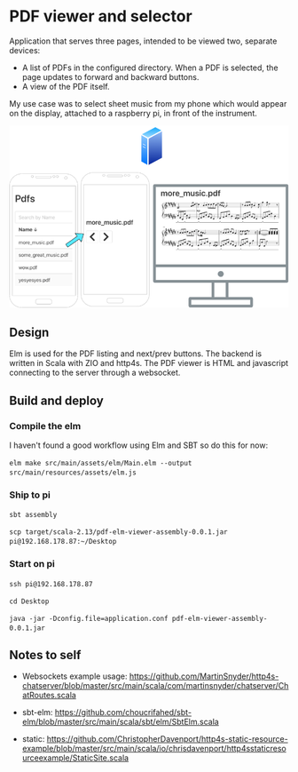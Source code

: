 # PDF viewer and selector

Application that serves three pages, intended to be viewed two, separate devices:

- A list of PDFs in the configured directory. When a PDF is selected, the page updates to forward and backward buttons.
- A view of the PDF itself.

My use case was to select sheet music from my phone which would appear on the display, attached to a raspberry pi, in front of the instrument.

![What's going on](diagram.png)

## Design

Elm is used for the PDF listing and next/prev buttons. The backend is written in Scala with ZIO and http4s. 
The PDF viewer is HTML and javascript connecting to the server through a websocket.

## Build and deploy

### Compile the elm

I haven't found a good workflow using Elm and SBT so do this for now:

`elm make src/main/assets/elm/Main.elm --output src/main/resources/assets/elm.js`

### Ship to pi

`sbt assembly`

`scp target/scala-2.13/pdf-elm-viewer-assembly-0.0.1.jar pi@192.168.178.87:~/Desktop`

### Start on pi

`ssh pi@192.168.178.87`

`cd Desktop`

`java -jar -Dconfig.file=application.conf pdf-elm-viewer-assembly-0.0.1.jar`

## Notes to self

- Websockets example usage: https://github.com/MartinSnyder/http4s-chatserver/blob/master/src/main/scala/com/martinsnyder/chatserver/ChatRoutes.scala

- sbt-elm: https://github.com/choucrifahed/sbt-elm/blob/master/src/main/scala/sbt/elm/SbtElm.scala

- static: https://github.com/ChristopherDavenport/http4s-static-resource-example/blob/master/src/main/scala/io/chrisdavenport/http4sstaticresourceexample/StaticSite.scala